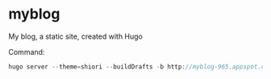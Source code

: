 # myblog
My blog, a static site, created with Hugo

Command: 
```go
hugo server --theme=shiori --buildDrafts -b http://myblog-965.appspot.com --appendPort=false
```